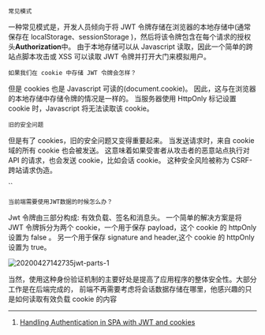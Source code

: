`常见模式`

一种常见模式是，开发人员倾向于将 JWT 令牌存储在浏览器的本地存储中(通常保存在 localStorage、sessionStorage )，然后将该令牌包含在每个请求的授权头**Authorization**中。 由于本地存储可以从 Javascript 读取，因此一个简单的跨站点脚本攻击或 XSS 可以读取 JWT 令牌并打开大门来模拟用户。

`如果我们在 cookie 中存储 JWT 令牌会怎样？`

但是 cookies 也是 Javascript 可读的(document.cookie)。 因此，这与在浏览器的本地存储中存储令牌的情况是一样的。
当服务器使用 HttpOnly 标记设置 cookie 时，Javascript 将无法读取该 cookie。

`旧的安全问题`

但是有了 cookies，旧的安全问题又变得重要起来。 当发送请求时，来自 cookie 域的所有 cookie 也会被发送。 这意味着如果受害者从攻击者的恶意站点执行对 API 的请求，也会发送 cookie，比如会话 cookie。 这种安全风险被称为 CSRF-跨站请求伪造。

``

`当前端需要使用JWT数据的时候怎么办？`

Jwt 令牌由三部分构成: 有效负载、签名和消息头。 一个简单的解决方案是将 JWT 令牌拆分为两个 cookie，一个用于保存 payload，这个 cookie 的 httpOnly 设置为 false 。 另一个用于保存 signature and header,这个 cookie 的 httpOnly 设置为 true。

<img src='https://loremxuetengfei.oss-cn-beijing.aliyuncs.com/20200427142735%20jwt-parts-1.jpg' alt='20200427142735jwt-parts-1'/>

当然，使用这种身份验证机制的主要好处是提高了应用程序的整体安全性。大部分工作是在后端完成的， 前端不再需要考虑将会话数据存储在哪里，他感兴趣的只是如何读取有效负载 cookie 的内容

---

1.  [Handling Authentication in SPA with JWT and cookies](https://povioremote.com/blog/handling-authentication-in-spa-with-jwt-and-cookies/)
